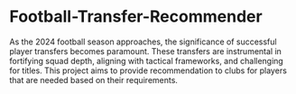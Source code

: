 # Football-Transfer-Recommender
As the 2024 football season approaches, the significance of successful player transfers becomes paramount. These transfers are instrumental in fortifying squad depth, aligning with tactical frameworks, and challenging for titles. This project aims to provide recommendation to clubs for players that are needed based on their requirements.

